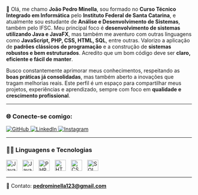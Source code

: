 👋 Olá, me chamo **João Pedro Minella**, sou formado no **Curso Técnico Integrado em Informática** pelo **Instituto Federal de Santa Catarina**, e atualmente sou estudante de **Análise e Desenvolvimento de Sistemas**, também pelo IFSC. Meu principal foco é **desenvolvimento de sistemas utilizando Java e JavaFX**, mas também me aventuro com outras linguagens como **JavaScript, PHP, CSS, HTML, SQL**, entre outras. Valorizo a aplicação de **padrões clássicos de programação** e a construção de **sistemas robustos e bem estruturados**. Acredito que um bom código deve ser **claro, eficiente e fácil de manter**.

Busco constantemente aprimorar meus conhecimentos, respeitando as **boas práticas já consolidadas**, mas também aberto a inovações que tragam melhorias reais. Este perfil é um espaço para compartilhar meus projetos, experiências e aprendizado, sempre com foco em **qualidade e crescimento profissional**.

---

### 🌐 Conecte-se comigo:

<p align="left">
  <a href="https://github.com/JoaoPedroMinella" target="_blank">
    <img 
      alt="GitHub" 
      title="Me siga no GitHub" 
      src="https://img.shields.io/badge/GITHUB-1155ba?style=for-the-badge&logo=github&logoColor=white"
    />
  </a>
  <a href="https://www.linkedin.com/in/joaopedrominella" target="_blank">
    <img 
      alt="LinkedIn" 
      title="Conecte-se comigo no LinkedIn" 
      src="https://img.shields.io/badge/LINKEDIN-0A66C2?style=for-the-badge&logo=linkedin&logoColor=white"
    />
  </a>
  <a href="https://www.instagram.com/jp.mnllazx" target="_blank">
    <img 
      alt="Instagram" 
      title="Me siga no Instagram" 
      src="https://img.shields.io/badge/Instagram-%23E4405F.svg?style=for-the-badge&logo=Instagram&logoColor=white"
    />
  </a>
</p>

---

### 🧑‍💻 Linguagens e Tecnologias

<p align="left">
  <img 
    alt="Java" 
    title="Java" 
    width="30px" 
    style="padding-right: 10px;" 
    src="https://cdn.jsdelivr.net/gh/devicons/devicon/icons/java/java-original.svg"
  />
  <img 
    alt="JavaScript" 
    title="JavaScript" 
    width="30px" 
    style="padding-right: 10px;" 
    src="https://cdn.jsdelivr.net/gh/devicons/devicon/icons/javascript/javascript-original.svg"
  />
  <img 
    alt="PHP" 
    title="PHP" 
    width="30px" 
    style="padding-right: 10px;" 
    src="https://cdn.jsdelivr.net/gh/devicons/devicon/icons/php/php-original.svg"
  />
  <img 
    alt="HTML5" 
    title="HTML5" 
    width="30px" 
    style="padding-right: 10px;" 
    src="https://cdn.jsdelivr.net/gh/devicons/devicon/icons/html5/html5-original.svg"
  />
  <img 
    alt="CSS3" 
    title="CSS3" 
    width="30px" 
    style="padding-right: 10px;" 
    src="https://cdn.jsdelivr.net/gh/devicons/devicon/icons/css3/css3-original.svg"
  />
  <img 
    alt="SQL" 
    title="SQL" 
    width="30px" 
    style="padding-right: 10px;" 
    src="https://cdn.jsdelivr.net/gh/devicons/devicon/icons/mysql/mysql-original.svg"
  />
</p>

---

📧 Contato: **pedrominella123@gmail.com**
